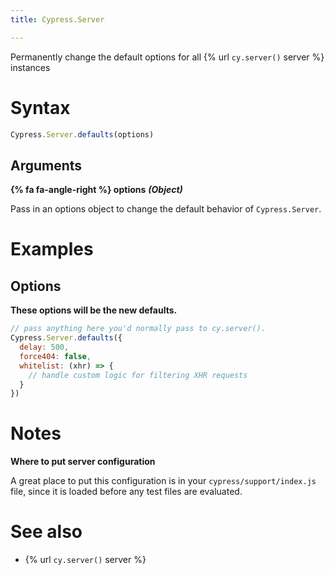```yaml
---
title: Cypress.Server

---
```


Permanently change the default options for all {% url `cy.server()` server %} instances

# Syntax

```javascript
Cypress.Server.defaults(options)
```

## Arguments

**{% fa fa-angle-right %} options**  ***(Object)***

Pass in an options object to change the default behavior of `Cypress.Server`.

# Examples

## Options

**These options will be the new defaults.**

```javascript
// pass anything here you'd normally pass to cy.server().
Cypress.Server.defaults({
  delay: 500,
  force404: false,
  whitelist: (xhr) => {
    // handle custom logic for filtering XHR requests
  }
})
```

# Notes

**Where to put server configuration**

A great place to put this configuration is in your `cypress/support/index.js` file, since it is loaded before any test files are evaluated.

# See also

- {% url `cy.server()` server %}

